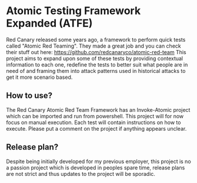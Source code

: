 # Atomic Testing Framework Expanded (ATFE)
Red Canary released some years ago, a framework to perform quick tests called "Atomic Red Teaming". They made a great job and you can check their stuff out  here: https://github.com/redcanaryco/atomic-red-team
This project aims to expand upon some of these tests by providing contextual information to each one, redefine the tests to better suit what people are in need of and framing them into attack patterns used in historical attacks to get it more scenario based.

## How to use?
The Red Canary Atomic Red Team Framework has an Invoke-Atomic project which can be imported and run from powershell.
This project will for now focus on manual execution. Each test will contain instructions on how to execute. Please put a comment on the project if anything appears unclear.

## Release plan?
Despite being initially developed for my previous employer, this project is no a passion project which is developed in peoples spare time, release plans are not strict and thus updates to the project will be sporadic.
